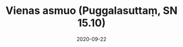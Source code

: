 ---
layout: page
title: 'Vienas asmuo (Puggalasuttaṃ, SN 15.10)'
category: susijusios suttos
index: Samsara
sortIndex: 15010
date: 2020-09-22
tags:
  - Samsara
suttacentral: sn15.10
---